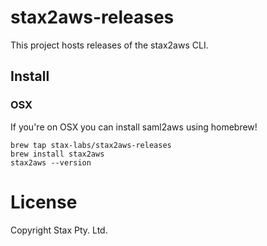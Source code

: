 # stax2aws-releases

This project hosts releases of the stax2aws CLI.

## Install

### OSX

If you're on OSX you can install saml2aws using homebrew!

```
brew tap stax-labs/stax2aws-releases
brew install stax2aws
stax2aws --version
```

# License

Copyright Stax Pty. Ltd.